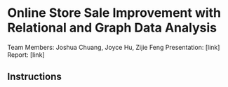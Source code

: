 # Online Store Sale Improvement with Relational and Graph Data Analysis

Team Members: Joshua Chuang, Joyce Hu, Zijie Feng
Presentation: [link]
Report: [link]

## Instructions
